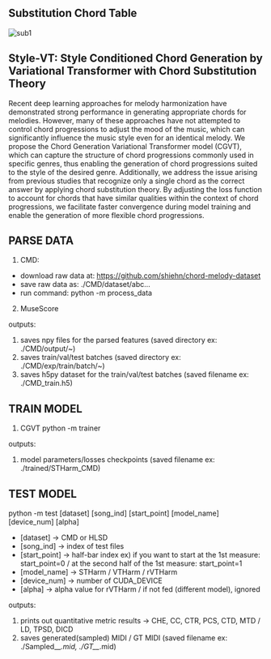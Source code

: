 ## Substitution Chord Table

![sub1](https://github.com/user-attachments/assets/46266d75-6b27-4c07-a1d5-2e5819dcfc71)

## Style-VT: Style Conditioned Chord Generation by Variational Transformer with Chord Substitution Theory

Recent deep learning approaches for melody harmonization have demonstrated strong performance in generating appropriate chords for melodies. However, many of these approaches have not attempted to control chord progressions to adjust the mood of the music, which can significantly influence the music style even for an identical melody. We propose the Chord Generation Variational Transformer model (CGVT), which can capture the structure of chord progressions commonly used in specific genres, thus enabling the generation of chord progressions suited to the style of the desired genre.
Additionally, we address the issue arising from previous studies that recognize only a single chord as the correct answer by applying chord substitution theory. By adjusting the loss function to account for chords that have similar qualities within the context of chord progressions, we facilitate faster convergence during model training and enable the generation of more flexible chord progressions.

## PARSE DATA

1) CMD: 
- download raw data at: https://github.com/shiehn/chord-melody-dataset
- save raw data as: ./CMD/dataset/abc...
- run command: python -m process_data 

2) MuseScore

outputs:
1) saves npy files for the parsed features (saved directory ex: ./CMD/output/~) 
2) saves train/val/test batches (saved directory ex: ./CMD/exp/train/batch/~)
3) saves h5py dataset for the train/val/test batches (saved filename ex: ./CMD_train.h5)


## TRAIN MODEL

1) CGVT 
python -m trainer 

outputs:
1) model parameters/losses checkpoints (saved filename ex: ./trained/STHarm_CMD)


## TEST MODEL 
python -m test [dataset] [song_ind] [start_point] [model_name] [device_num] [alpha]

* [dataset] -> CMD or HLSD 
* [song_ind] -> index of test files 
* [start_point] -> half-bar index ex) if you want to start at the 1st measure: start_point=0 / at the second half of the 1st measure: start_point=1
* [model_name] -> STHarm / VTHarm / rVTHarm 
* [device_num] -> number of CUDA_DEVICE
* [alpha] -> alpha value for rVTHarm / if not fed (different model), ignored

outputs:
1) prints out quantitative metric results -> CHE, CC, CTR, PCS, CTD, MTD / LD, TPSD, DICD 
2) saves generated(sampled) MIDI / GT MIDI (saved filename ex: ./Sampled__*.mid, ./GT__*.mid)
